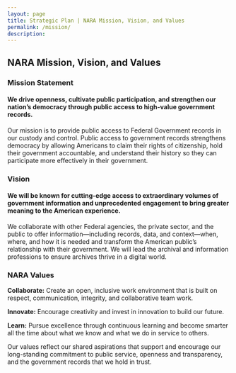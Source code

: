 ```yaml
---
layout: page
title: Strategic Plan | NARA Mission, Vision, and Values
permalink: /mission/
description: 
---
```


## NARA Mission, Vision, and Values


### Mission Statement

#### We drive openness, cultivate public participation, and strengthen our nation’s democracy through public access to high-value government records.
Our mission is to provide public access to Federal Government records in our custody and control. Public access to government records strengthens democracy by allowing Americans to claim their rights of citizenship, hold their government accountable, and understand their history so they can participate more effectively in their government.


### Vision
#### We will be known for cutting-edge access to extraordinary volumes of government information and unprecedented engagement to bring greater meaning to the American experience.
We collaborate with other Federal agencies, the private sector, and the public to offer information—including records, data, and context—when, where, and how it is needed and transform the American public’s relationship with their government. We will lead the archival and information professions to ensure archives thrive in a digital world. 


### NARA Values
**Collaborate:**	Create an open, inclusive work environment that is built on respect, communication, integrity, and collaborative team work.

**Innovate:** Encourage creativity and invest in innovation to build our future.

**Learn:** Pursue excellence through continuous learning and become smarter all the time about what we know and what we do in service to others.

Our values reflect our shared aspirations that support and encourage our long-standing commitment to public service, openness and transparency, and the government records that we hold in trust. 
